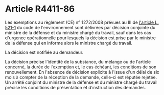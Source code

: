 # Article R4411-86

Les exemptions au règlement (CE) n° 1272/2008 prévues au III de [l'article L. 521-1][1] du code de l'environnement sont délivrées par décision conjointe du ministre de la défense et du ministre chargé du travail, sauf dans les cas d'urgence opérationnelle pour lesquels la décision est prise par le ministre de la défense qui en informe alors le ministre chargé du travail. 
  
  
La décision est notifiée au demandeur. 
  
  
La décision précise l'identité de la substance, du mélange ou de l'article concerné, la durée de l'exemption et, le cas échéant, les conditions de son renouvellement. En l'absence de décision explicite à l'issue d'un délai de six mois à compter de la réception de la demande, celle-ci est réputée rejetée. Un arrêté conjoint du ministre de la défense et du ministre chargé du travail précise les conditions de présentation et d'instruction des demandes.

 [1]: /affichCodeArticle.do?cidTexte=LEGITEXT000006074220&idArticle=LEGIARTI000006834333&dateTexte=&categorieLien=cid